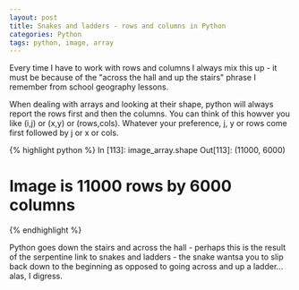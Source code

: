 ```yaml
---
layout: post
title: Snakes and ladders - rows and columns in Python
categories: Python
tags: python, image, array
---
```


Every time I have to work with rows and columns I always mix this up - it must be 
because of the "across the hall and up the stairs" phrase I remember from school 
geography lessons. 

When dealing with arrays and looking at their shape, python will always report the 
rows first and then the columns. You can think of this howver you like (i,j) or 
(x,y) or (rows,cols). Whatever your preference, j, y or rows come first followed 
by j or x or cols.

{% highlight python %}
In [113]: image_array.shape
Out[113]: (11000, 6000)

# Image is 11000 rows by 6000 columns
{% endhighlight %}

Python goes down the stairs and across the hall - perhaps this is the result of 
the serpentine link to snakes and ladders - the snake wantsa you to slip back down 
to the beginning as opposed to going across and up a ladder... alas, I digress.

